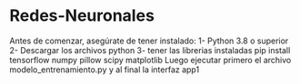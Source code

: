# Redes-Neuronales
Antes de comenzar, asegúrate de tener instalado:
1- Python 3.8 o superior
2- Descargar los archivos python
3- tener las librerias instaladas pip install tensorflow numpy pillow scipy matplotlib
Luego ejecutar primero el archivo modelo_entrenamiento.py y al final la interfaz app1
